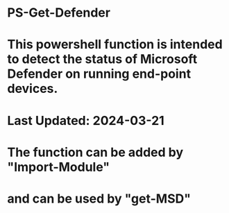 # PS-Get-Defender
# This powershell function is intended to detect the status of Microsoft Defender on running end-point devices.
# Last Updated: 2024-03-21

# The function can be added by "Import-Module"
# and can be used by "get-MSD"
